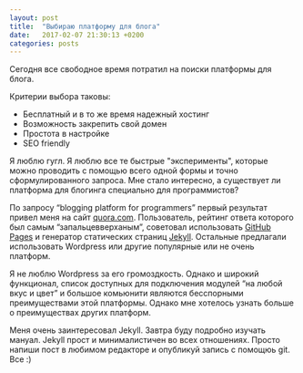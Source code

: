 ```yaml
---
layout: post
title:  "Выбираю платформу для блога"
date:   2017-02-07 21:30:13 +0200
categories: posts
---
```

Сегодня все свободное время потратил на поиски платформы для блога.

Критерии выбора таковы:
* Бесплатный и в то же время надежный хостинг
* Возможность закрепить свой домен
* Простота в настройке
* SEO friendly

Я люблю гугл. Я люблю все те быстрые "эксперименты", которые можно проводить с помощью всего одной формы и точно сформулированного запроса. Мне стало интересно, а существует ли платформа для блогинга специально для программистов?

По запросу “blogging platform for programmers” первый результат привел меня на сайт [quora.com](https://www.google.com.ua/url?sa=t&rct=j&q=&esrc=s&source=web&cd=1&cad=rja&uact=8&ved=0ahUKEwjf4rDJ3f7RAhUC8ywKHRpGA4YQFggnMAA&url=https%3A%2F%2Fwww.quora.com%2FWhats-the-best-blogging-platform-for-programmers&usg=AFQjCNHL8kF-pYwfH8uqLlLqIS3hU658dw&sig2=r-R9T7TJ4EBwK3hraWaS2Q). Пользователь, рейтинг ответа которого был самым “запальцевверханым”, советовал использовать [GitHub Pages](http://github.io) и генератор статических страниц [Jekyll](https://jekyllrb.com). Остальные предлагали использовать Wordpress или другие популярные или не очень платформ.

Я не люблю Wordpress за его громоздкость. Однако и широкий функционал, список доступных для подключения модулей “на любой вкус и цвет” и большое комьюнити являются бесспорными преимуществами этой платформы. Однако мне хотелось узнать больше о преимуществах других платформ.

Меня очень заинтересовал Jekyll. Завтра буду подробно изучать мануал. Jekyll прост и минималистичен во всех отношениях. Просто напиши пост в любимом редакторе и опубликуй запись с помощюь git. Все :)

